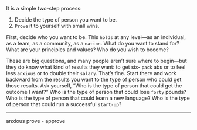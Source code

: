 It is a simple two-step process:

1. Decide the type of person you want to be.
2. `Prove` it to yourself with small wins.

First, decide who you want to be. This `holds` at any level—as an
individual, as a team, as a community, as a `nation`. What do you want
to stand for? What are your principles and values? Who do you wish to
become?

These are big questions, and many people aren’t sure where to
begin—but they do know what kind of results they want: to get six-
`pack` abs or to feel less `anxious` or to double their `salary`. That’s fine.
Start there and work backward from the results you want to the type of
person who could get those results. Ask yourself, “Who is the type of
person that could get the outcome I want?” Who is the type of person
that could lose `forty` pounds? Who is the type of person that could
learn a new language? Who is the type of person that could run a
successful `start-up`?

---
anxious
prove - approve
